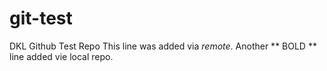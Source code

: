 # git-test
DKL Github Test Repo
This line was added via *remote*.
Another ** BOLD ** line added vie local repo.
